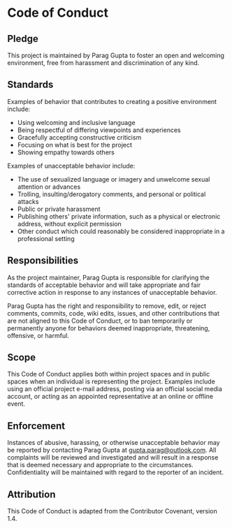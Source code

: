 # Code of Conduct

## Pledge

This project is maintained by Parag Gupta to foster an open and welcoming environment, free from harassment and discrimination of any kind.

## Standards

Examples of behavior that contributes to creating a positive environment include:

* Using welcoming and inclusive language
* Being respectful of differing viewpoints and experiences
* Gracefully accepting constructive criticism
* Focusing on what is best for the project
* Showing empathy towards others

Examples of unacceptable behavior include:

* The use of sexualized language or imagery and unwelcome sexual attention or advances
* Trolling, insulting/derogatory comments, and personal or political attacks
* Public or private harassment
* Publishing others' private information, such as a physical or electronic address, without explicit permission
* Other conduct which could reasonably be considered inappropriate in a professional setting

## Responsibilities

As the project maintainer, Parag Gupta is responsible for clarifying the standards of acceptable behavior and will take appropriate and fair corrective action in response to any instances of unacceptable behavior.

Parag Gupta has the right and responsibility to remove, edit, or reject comments, commits, code, wiki edits, issues, and other contributions that are not aligned to this Code of Conduct, or to ban temporarily or permanently anyone for behaviors deemed inappropriate, threatening, offensive, or harmful.

## Scope

This Code of Conduct applies both within project spaces and in public spaces when an individual is representing the project. Examples include using an official project e-mail address, posting via an official social media account, or acting as an appointed representative at an online or offline event.

## Enforcement

Instances of abusive, harassing, or otherwise unacceptable behavior may be reported by contacting Parag Gupta at gupta.parag@outlook.com. All complaints will be reviewed and investigated and will result in a response that is deemed necessary and appropriate to the circumstances. Confidentiality will be maintained with regard to the reporter of an incident.

## Attribution

This Code of Conduct is adapted from the Contributor Covenant, version 1.4.
